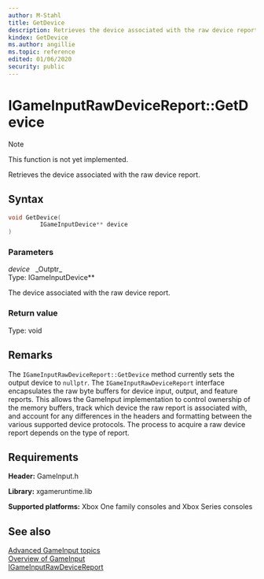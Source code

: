 ```yaml
---
author: M-Stahl
title: GetDevice
description: Retrieves the device associated with the raw device report.
kindex: GetDevice
ms.author: angillie
ms.topic: reference
edited: 01/06/2020
security: public
---
```


# IGameInputRawDeviceReport::GetDevice  
> [!NOTE]
> This function is not yet implemented.

Retrieves the device associated with the raw device report.  

## Syntax  
  
```cpp
void GetDevice(  
         IGameInputDevice** device  
)  
```  
  
### Parameters  
  
*device* &nbsp;&nbsp;\_Outptr\_  
Type: IGameInputDevice**  
  
The device associated with the raw device report.  

  
### Return value  

Type: void
  
## Remarks  
  
The ``IGameInputRawDeviceReport::GetDevice`` method currently sets the output device to ``nullptr``. The ``IGameInputRawDeviceReport`` interface encapsulates the raw byte buffers for device input, output, and feature reports. This allows the GameInput implementation to control ownership of the memory buffers, track which device the raw report is associated with, and account for any differences in the headers and formatting between the various supported device protocols. The process to acquire a raw device report depends on the type of report.


  
## Requirements  
  
**Header:** GameInput.h
  
**Library:** xgameruntime.lib
  
**Supported platforms:** Xbox One family consoles and Xbox Series consoles  
  
## See also  

[Advanced GameInput topics](../../../../../../input/advanced/input-advanced-topics.md)  
[Overview of GameInput](../../../../../../input/overviews/input-overview.md)   
[IGameInputRawDeviceReport](../igameinputrawdevicereport.md)  
  
  
